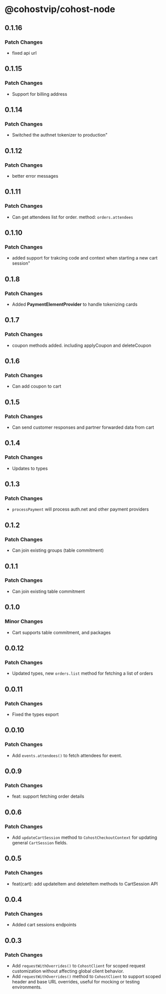 # @cohostvip/cohost-node

## 0.1.16

### Patch Changes

- fixed api url

## 0.1.15

### Patch Changes

- Support for billing address

## 0.1.14

### Patch Changes

- Switched the authnet tokenizer to production"

## 0.1.12

### Patch Changes

- better error messages

## 0.1.11

### Patch Changes

- Can get attendees list for order. method: `orders.attendees`

## 0.1.10

### Patch Changes

- added support for trakcing code and context when starting a new cart session"

## 0.1.8

### Patch Changes

- Added **PaymentElementProvider** to handle tokenizing cards

## 0.1.7

### Patch Changes

- coupon methods added. including applyCoupon and deleteCoupon

## 0.1.6

### Patch Changes

- Can add coupon to cart

## 0.1.5

### Patch Changes

- Can send customer responses and partner forwarded data from cart

## 0.1.4

### Patch Changes

- Updates to types

## 0.1.3

### Patch Changes

- `processPayment` will process auth.net and other payment providers

## 0.1.2

### Patch Changes

- Can join existing groups (table commitment)

## 0.1.1

### Patch Changes

- Can join existing table commitment

## 0.1.0

### Minor Changes

- Cart supports table commitment, and packages

## 0.0.12

### Patch Changes

- Updated types, new `orders.list` method for fetching a list of orders

## 0.0.11

### Patch Changes

- Fixed the types export

## 0.0.10

### Patch Changes

- Add `events.attendees()` to fetch attendees for event.

## 0.0.9

### Patch Changes

- feat: support fetching order details

## 0.0.6

### Patch Changes

- Add `updateCartSession` method to `CohostCheckoutContext` for updating general `CartSession` fields.

## 0.0.5

### Patch Changes

- feat(cart): add updateItem and deleteItem methods to CartSession API

## 0.0.4

### Patch Changes

- Added cart sessions endpoints

## 0.0.3

### Patch Changes

- Add `requestWithOverrides()` to `CohostClient` for scoped request customization without affecting global client behavior.
- Add `requestWithOverrides()` method to `CohostClient` to support scoped header and base URL overrides, useful for mocking or testing environments.
